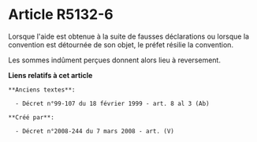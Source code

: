 # Article R5132-6

Lorsque l'aide est obtenue à la suite de fausses déclarations ou lorsque la convention est détournée de son objet, le préfet
résilie la convention.

Les sommes indûment perçues donnent alors lieu à reversement.

**Liens relatifs à cet article**

	**Anciens textes**:

	  - Décret n°99-107 du 18 février 1999 - art. 8 al 3 (Ab)

	**Créé par**:

	  - Décret n°2008-244 du 7 mars 2008 - art. (V)
